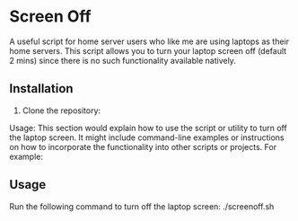 
# Screen Off

A useful script for home server users who like me are using laptops as their home servers. This script allows you to turn your laptop screen off (default 2 mins) since there is no such functionality available natively.

## Installation

1. Clone the repository:

Usage: This section would explain how to use the script or utility to turn off the laptop screen. It might include command-line examples or instructions on how to incorporate the functionality into other scripts or projects. For example:

## Usage

Run the following command to turn off the laptop screen:
./screenoff.sh

